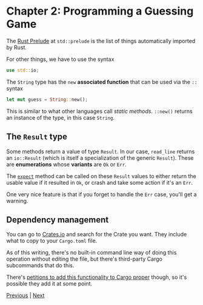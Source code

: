 # Chapter 2: Programming a Guessing Game

The [Rust Prelude](https://doc.rust-lang.org/stable/std/prelude/index.html) at
`std::prelude` is the list of things automatically imported by Rust.

For other things, we have to use the syntax

```rust
use std::io;
```

The `String` type has the `new` **associated function** that can be used via the `::`
syntax

```rust
let mut guess = String::new();
```

This is similar to what other languages call _static methods_. `::new()` returns an
instance of the type, in this case `String`.

## The `Result` type

Some methods return a value of type `Result`. In our case, `read_line` returns an
`io::Result` (which is itself a specialization of the generic `Result`).
These are **enumerations** whose **variants** are `Ok` or `Err`.

The [`expect`](https://doc.rust-lang.org/stable/std/result/enum.Result.html#method.expect)
method can be called on these `Result` values to either return the usable value if it
resulted in `Ok`, or crash and take some action if it's an `Err`.

One very nice feature is that if you forget to handle the `Err` case, you'll get a
warning.

## Dependency management

You can go to [Crates.io](https://crates.io/) and search for the Crate you want. They
include what to copy to your `Cargo.toml` file.

As of this writing, there's no built-in command line way of doing this operation
without editing the file, but there's third-party Cargo subcommands that do this.

There's [petitions to add this functionality to Cargo proper](https://github.com/rust-lang/cargo/issues/5586)
though, so it's possible they add it at some point.

[Previous](/01-getting-started/hello_cargo/) | [Next](/03-programming-concepts/variables/)
